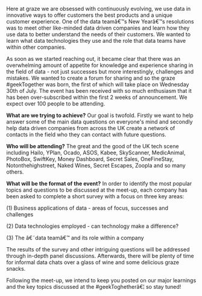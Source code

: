 Here at graze we are obsessed with continuously evolving, we use data in innovative ways to offer customers the best products and a unique customer experience. One of the data teamâ€™s New Yearâ€™s resolutions was to meet other like-minded data driven companies and learn how they use data to better understand the needs of their customers. We wanted to learn what data technologies they use and the role that data teams have within other companies. 

As soon as we started reaching out, it became clear that there was an overwhelming amount of appetite for knowledge and experience sharing in the field of data - not just successes but more interestingly, challenges and mistakes. We wanted to create a forum for sharing and so the graze  #geekTogether was born, the first of which will take place on Wednesday 30th of July. The event has been received with so much enthusiasm that it has been over-subscribed within the first 2 weeks of announcement. We expect over 100 people to be attending.

**What are we trying to achieve?** Our goal is  twofold. Firstly we want to help answer some of the main data questions on everyone's mind and secondly help data driven companies from across the UK create a network of contacts in the field who they can contact with future questions.  
 
**Who will be attending?** The great and the good of the UK tech scene including Hailo, YPlan, Ocado, ASOS, Kabee, SkyScanner, MedicAnimal, PhotoBox, SwiftKey, Money Dashboard, Secret Sales, OneFineStay, Notonthehighstreet, Naked Wines, Secret Escapes, Zoopla and so many others.

**What will be the format of the event?** In order to identify the most popular topics and questions to be discussed at the meet-up, each company has been asked to complete a short survey with a focus on three key areas:

(1) Business applications of data - areas of focus, successes and challenges

(2) Data technologies employed - can technology make a difference?

(3) The â€˜data teamâ€™ and its role within a company

The results of the survey and other intriguing questions will be addressed through in-depth panel discussions. Afterwards, there will be plenty of time for informal data chats over a glass of wine and some delicious graze snacks. 

Following the meet-up, we intend to keep you posted on our major learnings and the key topics discussed at the #geekToghetherâ€¦ so stay tuned! 